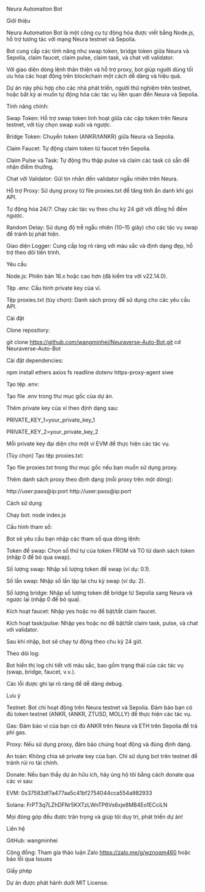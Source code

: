 Neura Automation Bot

Giới thiệu

Neura Automation Bot là một công cụ tự động hóa được viết bằng Node.js, hỗ trợ tương tác với mạng Neura testnet và Sepolia. 

Bot cung cấp các tính năng như swap token, bridge token giữa Neura và Sepolia, claim faucet, claim pulse, claim task, và chat với validator. 

Với giao diện dòng lệnh thân thiện và hỗ trợ proxy, bot giúp người dùng tối ưu hóa các hoạt động trên blockchain một cách dễ dàng và hiệu quả.

Dự án này phù hợp cho các nhà phát triển, người thử nghiệm trên testnet, hoặc bất kỳ ai muốn tự động hóa các tác vụ liên quan đến Neura và Sepolia.

Tính năng chính:

Swap Token: Hỗ trợ swap token linh hoạt giữa các cặp token trên Neura testnet, với tùy chọn swap xuôi và ngược.

Bridge Token: Chuyển token (ANKR/tANKR) giữa Neura và Sepolia.

Claim Faucet: Tự động claim token từ faucet trên Sepolia.

Claim Pulse và Task: Tự động thu thập pulse và claim các task có sẵn để nhận điểm thưởng.

Chat với Validator: Gửi tin nhắn đến validator ngẫu nhiên trên Neura.

Hỗ trợ Proxy: Sử dụng proxy từ file proxies.txt để tăng tính ẩn danh khi gọi API.

Tự động hóa 24/7: Chạy các tác vụ theo chu kỳ 24 giờ với đồng hồ đếm ngược.

Random Delay: Sử dụng độ trễ ngẫu nhiên (10–15 giây) cho các tác vụ swap để tránh bị phát hiện.

Giao diện Logger: Cung cấp log rõ ràng với màu sắc và định dạng đẹp, hỗ trợ theo dõi tiến trình.

Yêu cầu

Node.js: Phiên bản 16.x hoặc cao hơn (đã kiểm tra với v22.14.0).

Tệp .env: Cấu hình private key của ví.

Tệp proxies.txt (tùy chọn): Danh sách proxy để sử dụng cho các yêu cầu API.

Cài đặt

Clone repository:

git clone https://github.com/wangminhei/Neuraverse-Auto-Bot.git
cd Neuraverse-Auto-Bot


Cài đặt dependencies:

npm install ethers axios fs readline dotenv https-proxy-agent siwe


Tạo tệp .env:

Tạo file .env trong thư mục gốc của dự án.

Thêm private key của ví theo định dạng sau:

PRIVATE_KEY_1=your_private_key_1

PRIVATE_KEY_2=your_private_key_2


Mỗi private key đại diện cho một ví EVM để thực hiện các tác vụ.


(Tùy chọn) Tạo tệp proxies.txt:

Tạo file proxies.txt trong thư mục gốc nếu bạn muốn sử dụng proxy.

Thêm danh sách proxy theo định dạng (mỗi proxy trên một dòng):

http://user:pass@ip:port
http://user:pass@ip:port





Cách sử dụng

Chạy bot:
node index.js


Cấu hình tham số:

Bot sẽ yêu cầu bạn nhập các tham số qua dòng lệnh:

Token để swap: Chọn số thứ tự của token FROM và TO từ danh sách token (nhập 0 để bỏ qua swap).

Số lượng swap: Nhập số lượng token để swap (ví dụ: 0.1).

Số lần swap: Nhập số lần lặp lại chu kỳ swap (ví dụ: 2).

Số lượng bridge: Nhập số lượng token để bridge từ Sepolia sang Neura và ngược lại (nhập 0 để bỏ qua).

Kích hoạt faucet: Nhập yes hoặc no để bật/tắt claim faucet.

Kích hoạt task/pulse: Nhập yes hoặc no để bật/tắt claim task, pulse, và chat với validator.


Sau khi nhập, bot sẽ chạy tự động theo chu kỳ 24 giờ.


Theo dõi log:

Bot hiển thị log chi tiết với màu sắc, bao gồm trạng thái của các tác vụ (swap, bridge, faucet, v.v.).

Các lỗi được ghi lại rõ ràng để dễ dàng debug.



Lưu ý

Testnet: Bot chỉ hoạt động trên Neura testnet và Sepolia. Đảm bảo bạn có đủ token testnet (ANKR, tANKR, ZTUSD, MOLLY) để thực hiện các tác vụ.

Gas: Đảm bảo ví của bạn có đủ ANKR trên Neura và ETH trên Sepolia để trả phí gas.

Proxy: Nếu sử dụng proxy, đảm bảo chúng hoạt động và đúng định dạng.

An toàn: Không chia sẻ private key của bạn. Chỉ sử dụng bot trên testnet để tránh rủi ro tài chính.

Donate:
Nếu bạn thấy dự án hữu ích, hãy ủng hộ tôi bằng cách donate qua các ví sau:

EVM: 0x37583df7a477aa5c41bf2754044cca554a982933

Solana: FrPT3q7LZhDFNr5KXTzLWnTP6Vs6xje8MB4Eo1ECciLN



Mọi đóng góp đều được trân trọng và giúp tôi duy trì, phát triển dự án!

Liên hệ

GitHub: wangminhei

Cộng đồng: Tham gia thảo luận Zalo https://zalo.me/g/wznoqm460 hoặc báo lỗi qua Issues

Giấy phép

Dự án được phát hành dưới MIT License.



